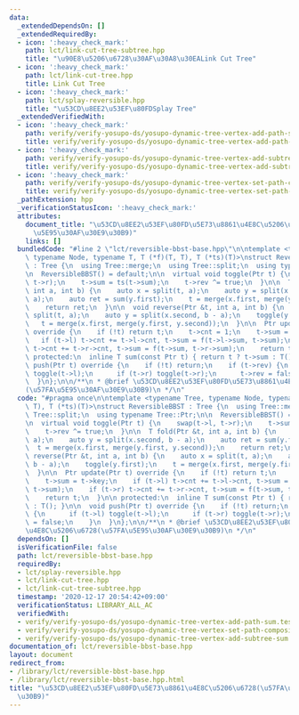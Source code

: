 ```yaml
---
data:
  _extendedDependsOn: []
  _extendedRequiredBy:
  - icon: ':heavy_check_mark:'
    path: lct/link-cut-tree-subtree.hpp
    title: "\u90E8\u5206\u6728\u30AF\u30A8\u30EALink Cut Tree"
  - icon: ':heavy_check_mark:'
    path: lct/link-cut-tree.hpp
    title: Link Cut Tree
  - icon: ':heavy_check_mark:'
    path: lct/splay-reversible.hpp
    title: "\u53CD\u8EE2\u53EF\u80FDSplay Tree"
  _extendedVerifiedWith:
  - icon: ':heavy_check_mark:'
    path: verify/verify-yosupo-ds/yosupo-dynamic-tree-vertex-add-path-sum.test.cpp
    title: verify/verify-yosupo-ds/yosupo-dynamic-tree-vertex-add-path-sum.test.cpp
  - icon: ':heavy_check_mark:'
    path: verify/verify-yosupo-ds/yosupo-dynamic-tree-vertex-add-subtree-sum.test.cpp
    title: verify/verify-yosupo-ds/yosupo-dynamic-tree-vertex-add-subtree-sum.test.cpp
  - icon: ':heavy_check_mark:'
    path: verify/verify-yosupo-ds/yosupo-dynamic-tree-vertex-set-path-composite.test.cpp
    title: verify/verify-yosupo-ds/yosupo-dynamic-tree-vertex-set-path-composite.test.cpp
  _pathExtension: hpp
  _verificationStatusIcon: ':heavy_check_mark:'
  attributes:
    document_title: "\u53CD\u8EE2\u53EF\u80FD\u5E73\u8861\u4E8C\u5206\u6728(\u57FA\
      \u5E95\u30AF\u30E9\u30B9)"
    links: []
  bundledCode: "#line 2 \"lct/reversible-bbst-base.hpp\"\n\ntemplate <typename Tree,\
    \ typename Node, typename T, T (*f)(T, T), T (*ts)(T)>\nstruct ReversibleBBST\
    \ : Tree {\n  using Tree::merge;\n  using Tree::split;\n  using typename Tree::Ptr;\n\
    \n  ReversibleBBST() = default;\n\n  virtual void toggle(Ptr t) {\n    swap(t->l,\
    \ t->r);\n    t->sum = ts(t->sum);\n    t->rev ^= true;\n  }\n\n  T fold(Ptr &t,\
    \ int a, int b) {\n    auto x = split(t, a);\n    auto y = split(x.second, b -\
    \ a);\n    auto ret = sum(y.first);\n    t = merge(x.first, merge(y.first, y.second));\n\
    \    return ret;\n  }\n\n  void reverse(Ptr &t, int a, int b) {\n    auto x =\
    \ split(t, a);\n    auto y = split(x.second, b - a);\n    toggle(y.first);\n \
    \   t = merge(x.first, merge(y.first, y.second));\n  }\n\n  Ptr update(Ptr t)\
    \ override {\n    if (!t) return t;\n    t->cnt = 1;\n    t->sum = t->key;\n \
    \   if (t->l) t->cnt += t->l->cnt, t->sum = f(t->l->sum, t->sum);\n    if (t->r)\
    \ t->cnt += t->r->cnt, t->sum = f(t->sum, t->r->sum);\n    return t;\n  }\n\n\
    \ protected:\n  inline T sum(const Ptr t) { return t ? t->sum : T(); }\n\n  void\
    \ push(Ptr t) override {\n    if (!t) return;\n    if (t->rev) {\n      if (t->l)\
    \ toggle(t->l);\n      if (t->r) toggle(t->r);\n      t->rev = false;\n    }\n\
    \  }\n};\n\n/**\n * @brief \u53CD\u8EE2\u53EF\u80FD\u5E73\u8861\u4E8C\u5206\u6728\
    (\u57FA\u5E95\u30AF\u30E9\u30B9)\n */\n"
  code: "#pragma once\n\ntemplate <typename Tree, typename Node, typename T, T (*f)(T,\
    \ T), T (*ts)(T)>\nstruct ReversibleBBST : Tree {\n  using Tree::merge;\n  using\
    \ Tree::split;\n  using typename Tree::Ptr;\n\n  ReversibleBBST() = default;\n\
    \n  virtual void toggle(Ptr t) {\n    swap(t->l, t->r);\n    t->sum = ts(t->sum);\n\
    \    t->rev ^= true;\n  }\n\n  T fold(Ptr &t, int a, int b) {\n    auto x = split(t,\
    \ a);\n    auto y = split(x.second, b - a);\n    auto ret = sum(y.first);\n  \
    \  t = merge(x.first, merge(y.first, y.second));\n    return ret;\n  }\n\n  void\
    \ reverse(Ptr &t, int a, int b) {\n    auto x = split(t, a);\n    auto y = split(x.second,\
    \ b - a);\n    toggle(y.first);\n    t = merge(x.first, merge(y.first, y.second));\n\
    \  }\n\n  Ptr update(Ptr t) override {\n    if (!t) return t;\n    t->cnt = 1;\n\
    \    t->sum = t->key;\n    if (t->l) t->cnt += t->l->cnt, t->sum = f(t->l->sum,\
    \ t->sum);\n    if (t->r) t->cnt += t->r->cnt, t->sum = f(t->sum, t->r->sum);\n\
    \    return t;\n  }\n\n protected:\n  inline T sum(const Ptr t) { return t ? t->sum\
    \ : T(); }\n\n  void push(Ptr t) override {\n    if (!t) return;\n    if (t->rev)\
    \ {\n      if (t->l) toggle(t->l);\n      if (t->r) toggle(t->r);\n      t->rev\
    \ = false;\n    }\n  }\n};\n\n/**\n * @brief \u53CD\u8EE2\u53EF\u80FD\u5E73\u8861\
    \u4E8C\u5206\u6728(\u57FA\u5E95\u30AF\u30E9\u30B9)\n */\n"
  dependsOn: []
  isVerificationFile: false
  path: lct/reversible-bbst-base.hpp
  requiredBy:
  - lct/splay-reversible.hpp
  - lct/link-cut-tree.hpp
  - lct/link-cut-tree-subtree.hpp
  timestamp: '2020-12-17 20:54:42+09:00'
  verificationStatus: LIBRARY_ALL_AC
  verifiedWith:
  - verify/verify-yosupo-ds/yosupo-dynamic-tree-vertex-add-path-sum.test.cpp
  - verify/verify-yosupo-ds/yosupo-dynamic-tree-vertex-set-path-composite.test.cpp
  - verify/verify-yosupo-ds/yosupo-dynamic-tree-vertex-add-subtree-sum.test.cpp
documentation_of: lct/reversible-bbst-base.hpp
layout: document
redirect_from:
- /library/lct/reversible-bbst-base.hpp
- /library/lct/reversible-bbst-base.hpp.html
title: "\u53CD\u8EE2\u53EF\u80FD\u5E73\u8861\u4E8C\u5206\u6728(\u57FA\u5E95\u30AF\u30E9\
  \u30B9)"
---
```

